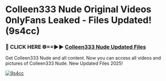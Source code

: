 # Colleen333 Nude Original Videos 0nlyFans Leaked - Files Updated! (9s4cc)

<h3>🔴 CLICK HERE 🌐==►► <a href="https://tinyurl.com/yrmya6cz" rel="nofollow">Colleen333 Nude Updated Files</a></h3>

Get Colleen333 Nude and all content. Now you can access all videos and pictures of Colleen333 Nude. New Updated Files 2025!

[![9s4cc](https://i.imgur.com/FMdXYCs.gif)](https://tinyurl.com/yrmya6cz)

